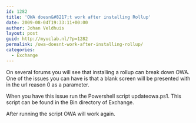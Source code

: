 ```yaml
---
id: 1282
title: 'OWA doesn&#8217;t work after installing Rollup'
date: 2009-08-04T19:33:11+00:00
author: Johan Veldhuis
layout: post
guid: http://myuclab.nl/?p=1282
permalink: /owa-doesnt-work-after-installing-rollup/
categories:
  - Exchange
---
```

On several forums you will see that installing a rollup can break down OWA. One of the issues you can have is that a blank screen will be presented with in the url reason 0 as a parameter.

When you have this issue run the Powershell script updateowa.ps1. This script can be found in the Bin directory of Exchange.

After running the script OWA will work again.